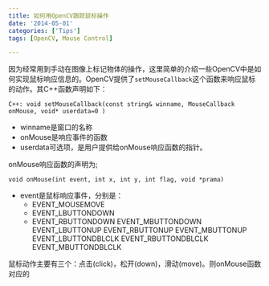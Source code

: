 ```yaml
---
title: 如何用OpenCV跟踪鼠标操作
date: '2014-05-01'
categories: ['Tips']
tags: [OpenCV, Mouse Control]

---
```


因为经常用到手动在图像上标记物体的操作，这里简单的介绍一些OpenCV中是如何实现鼠标响应信息的。OpenCV提供了`setMouseCallback`这个函数来响应鼠标的动作。其C++函数声明如下：
```
C++: void setMouseCallback(const string& winname, MouseCallback onMouse, void* userdata=0 )
```
* winname是窗口的名称
* onMouse是响应事件的函数
* userdata可选项，是用户提供给onMouse响应函数的指针。

onMouse响应函数的声明为;

```
void onMouse(int event, int x, int y, int flag, void *prama)
```
* event是鼠标响应事件，分别是：
	+ EVENT_MOUSEMOVE
	+ EVENT_LBUTTONDOWN
	+ EVENT_RBUTTONDOWN
	EVENT_MBUTTONDOWN
	EVENT_LBUTTONUP
	EVENT_RBUTTONUP	
	EVENT_MBUTTONUP
	EVENT_LBUTTONDBLCLK
	EVENT_RBUTTONDBLCLK
	EVENT_MBUTTONDBLCLK

鼠标动作主要有三个：点击(click)，松开(down)，滑动(move)。则onMouse函数对应的




		
		
		
	








